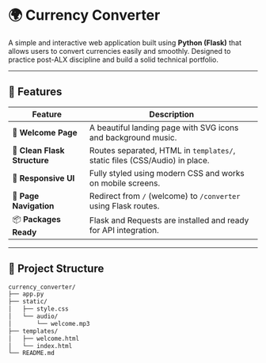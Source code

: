 # 🌍 Currency Converter

A simple and interactive web application built using **Python (Flask)** that allows users to convert currencies easily and smoothly. Designed to practice post-ALX discipline and build a solid technical portfolio.

---

## 📌 Features

| Feature                        | Description                                                                 |
|-------------------------------|-----------------------------------------------------------------------------|
| 👋 **Welcome Page**           | A beautiful landing page with SVG icons and background music.              |
| 🧱 **Clean Flask Structure**  | Routes separated, HTML in `templates/`, static files (CSS/Audio) in place. |
| 🎨 **Responsive UI**          | Fully styled using modern CSS and works on mobile screens.                 |
| 🔗 **Page Navigation**        | Redirect from `/` (welcome) to `/converter` using Flask routes.           |
| 📦 **Packages Ready**         | Flask and Requests are installed and ready for API integration.            |

---

## 📁 Project Structure

```bash
currency_converter/
├── app.py
├── static/
│   ├── style.css
│   └── audio/
│       └── welcome.mp3
├── templates/
│   ├── welcome.html
│   └── index.html
└── README.md
